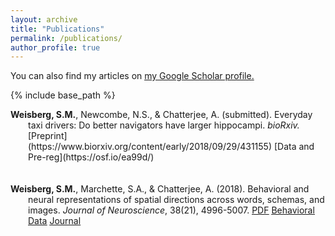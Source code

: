 ```yaml
---
layout: archive
title: "Publications"
permalink: /publications/
author_profile: true
---
```

You can also find my articles on <u><a href="https://scholar.google.com/citations?user=HxSZ5_MAAAAJ&hl=en">my Google Scholar profile</a>.</u>

{% include base_path %}


<div style="padding-left:2em;text-indent:-2em;">
<strong>Weisberg, S.M.</strong>, Newcombe, N.S., & Chatterjee, A. (submitted). Everyday taxi drivers: Do better navigators have larger hippocampi. <em>bioRxiv. </em> [Preprint] (https://www.biorxiv.org/content/early/2018/09/29/431155)&nbsp;[Data and Pre-reg](https://osf.io/ea99d/)
</div>
<br>
<br>

<div style="padding-left:2em;text-indent:-2em;">
<strong>Weisberg, S.M.</strong>, Marchette, S.A., & Chatterjee, A. (2018). Behavioral and neural representations of spatial directions across words, schemas, and images. <em>Journal of Neuroscience</em>, 38(21), 4996-5007.  <u><a href="http://smweis.github.io/files/JNeuro_Weisberg_2018.pdf">PDF</a></u>   <u><a href="https://osf.io/djwfa/)">Behavioral Data</a></u>   <u><a href="http://www.jneurosci.org/content/early/2018/05/02/JNEUROSCI.3250-17.2018">Journal</a></u>
</div>
